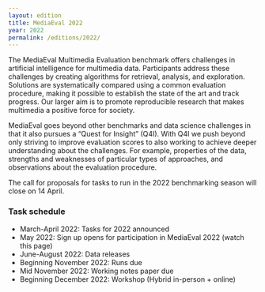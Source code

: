 ```yaml
---
layout: edition
title: MediaEval 2022
year: 2022
permalink: /editions/2022/
---
```


The MediaEval Multimedia Evaluation benchmark offers challenges in artificial intelligence for multimedia data. Participants address these challenges by creating algorithms for retrieval, analysis, and exploration. Solutions are systematically compared using a common evaluation procedure, making it possible to establish the state of the art and track progress. Our larger aim is to promote reproducible research that makes multimedia a positive force for society. 

MediaEval goes beyond other benchmarks and data science challenges in that it also pursues a “Quest for Insight” (Q4I). With Q4I we push beyond only striving to improve evaluation scores to also working to achieve deeper understanding about the challenges. For example, properties of the data,  strengths and weaknesses of particular types of approaches, and observations about the evaluation procedure.

The call for proposals for tasks to run in the 2022 benchmarking season will close on 14 April.

### Task schedule

* March-April 2022: Tasks for 2022 announced
* May 2022: Sign up opens for participation in MediaEval 2022 (watch this page)
* June-August 2022: Data releases 
* Beginning November 2022: Runs due 
* Mid November 2022: Working notes paper due
* Beginning December 2022: Workshop (Hybrid in-person + online) 
